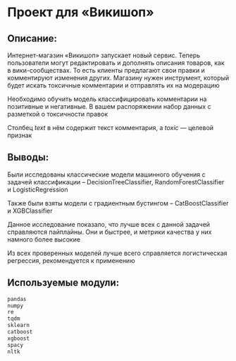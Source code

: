 # Проект для «Викишоп»

## Описание:

Интернет-магазин «Викишоп» запускает новый сервис. Теперь пользователи могут редактировать и дополнять описания товаров, как в вики-сообществах. То есть клиенты предлагают свои правки и комментируют изменения других. Магазину нужен инструмент, который будет искать токсичные комментарии и отправлять их на модерацию 

Необходимо обучить модель классифицировать комментарии на позитивные и негативные. В вашем распоряжении набор данных с разметкой о токсичности правок

Столбец *text* в нём содержит текст комментария, а *toxic* — целевой признак

## Выводы:

Были исследованы классические модели машинного обучения с задачей классификации – DecisionTreeClassifier, RandomForestClassifier и LogisticRegression

Также были взяты модели с градиентным бустингом – CatBoostClassifier и XGBClassifier

Данное исследование показало, что лучше всех с данной задачей справляются пайплайны. Они и быстрее, и метрики качества у них намного более высокие

Из всех проверенных моделей лучше всего справляется логистическая регрессия, рекомендуется к применению

## Используемые модули:

```python
pandas
numpy
re
tqdm
sklearn
catboost
xgboost
spacy
nltk
```